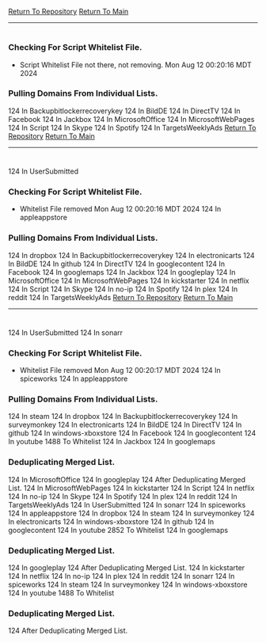 [Return To Repository](https://github.com/DigitalWarrior/piholeparser/)
[Return To Main](https://github.com/DigitalWarrior/piholeparser/blob/master/RecentRunLogs/Mainlog.md)
____________________________________
# 
### Checking For Script Whitelist File.
* Script Whitelist File not there, not removing. Mon Aug 12 00:20:16 MDT 2024
### Pulling Domains From Individual Lists.
124 In Backupbitlockerrecoverykey
124 In BildDE
124 In DirectTV
124 In Facebook
124 In Jackbox
124 In MicrosoftOffice
124 In MicrosoftWebPages
124 In Script
124 In Skype
124 In Spotify
124 In TargetsWeeklyAds
[Return To Repository](https://github.com/DigitalWarrior/piholeparser/)
[Return To Main](https://github.com/DigitalWarrior/piholeparser/blob/master/RecentRunLogs/Mainlog.md)
____________________________________
# 
124 In UserSubmitted
### Checking For Script Whitelist File.
* Whitelist File removed Mon Aug 12 00:20:16 MDT 2024
124 In appleappstore
### Pulling Domains From Individual Lists.
124 In dropbox
124 In Backupbitlockerrecoverykey
124 In electronicarts
124 In BildDE
124 In github
124 In DirectTV
124 In googlecontent
124 In Facebook
124 In googlemaps
124 In Jackbox
124 In googleplay
124 In MicrosoftOffice
124 In MicrosoftWebPages
124 In kickstarter
124 In netflix
124 In Script
124 In Skype
124 In no-ip
124 In Spotify
124 In plex
124 In reddit
124 In TargetsWeeklyAds
[Return To Repository](https://github.com/DigitalWarrior/piholeparser/)
[Return To Main](https://github.com/DigitalWarrior/piholeparser/blob/master/RecentRunLogs/Mainlog.md)
____________________________________
# 
124 In UserSubmitted
124 In sonarr
### Checking For Script Whitelist File.
* Whitelist File removed Mon Aug 12 00:20:17 MDT 2024
124 In spiceworks
124 In appleappstore
### Pulling Domains From Individual Lists.
124 In steam
124 In dropbox
124 In Backupbitlockerrecoverykey
124 In surveymonkey
124 In electronicarts
124 In BildDE
124 In DirectTV
124 In github
124 In windows-xboxstore
124 In Facebook
124 In googlecontent
124 In youtube
1488 To Whitelist
124 In Jackbox
124 In googlemaps
### Deduplicating Merged List.
124 In MicrosoftOffice
124 In googleplay
124 After Deduplicating Merged List.
124 In MicrosoftWebPages
124 In kickstarter
124 In Script
124 In netflix
124 In no-ip
124 In Skype
124 In Spotify
124 In plex
124 In reddit
124 In TargetsWeeklyAds
124 In UserSubmitted
124 In sonarr
124 In spiceworks
124 In appleappstore
124 In dropbox
124 In steam
124 In surveymonkey
124 In electronicarts
124 In windows-xboxstore
124 In github
124 In googlecontent
124 In youtube
2852 To Whitelist
124 In googlemaps
### Deduplicating Merged List.
124 In googleplay
124 After Deduplicating Merged List.
124 In kickstarter
124 In netflix
124 In no-ip
124 In plex
124 In reddit
124 In sonarr
124 In spiceworks
124 In steam
124 In surveymonkey
124 In windows-xboxstore
124 In youtube
1488 To Whitelist
### Deduplicating Merged List.
124 After Deduplicating Merged List.
